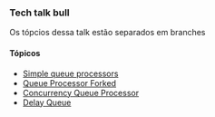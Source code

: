 ### Tech talk bull

Os tópcios dessa talk estão separados em branches

#### Tópicos

- [Simple queue processors](https://github.com/ndeitch/tech-talk-bull/tree/01-simple-queue)
- [Queue Processor Forked](https://github.com/ndeitch/tech-talk-bull/tree/02-fork-process)
- [Concurrency Queue Processor](https://github.com/ndeitch/tech-talk-bull/tree/03-concurrency-queue)
- [Delay Queue](https://github.com/ndeitch/tech-talk-bull/tree/04-delay-queue)
